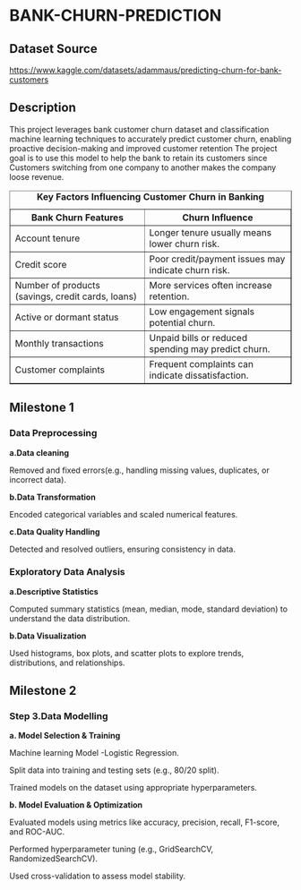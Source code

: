 # BANK-CHURN-PREDICTION

## Dataset Source

https://www.kaggle.com/datasets/adammaus/predicting-churn-for-bank-customers

## Description

This project leverages bank customer churn dataset and classification machine learning techniques to accurately predict customer churn, enabling proactive decision-making and improved customer retention
The project goal is to use this model to help the bank to retain its customers since Customers switching from one company to another  makes the company loose revenue.

<table border="1">
    <caption><strong>Key Factors Influencing Customer Churn in Banking</strong></caption>
    <thead>
        <tr>
            <th>Bank Churn Features</th>
            <th>Churn Influence</th>
        </tr>
    </thead>
    <tbody>
        <tr>
            <td>Account tenure</td>
            <td>Longer tenure usually means lower churn risk.</td>
        </tr>
        <tr>
            <td>Credit score</td>
            <td>Poor credit/payment issues may indicate churn risk.</td>
        </tr>
        <tr>
            <td>Number of products (savings, credit cards, loans)</td>
            <td>More services often increase retention.</td>
        </tr>
        <tr>
            <td>Active or dormant status</td>
            <td>Low engagement signals potential churn.</td>
        </tr>
        <tr>
            <td>Monthly transactions</td>
            <td>Unpaid bills or reduced spending may predict churn.</td>
        </tr>
        <tr>
            <td>Customer complaints</td>
            <td>Frequent complaints can indicate dissatisfaction.</td>
        </tr>
    </tbody>
</table>

## Milestone 1

### Data Preprocessing

   <b>a.Data cleaning</b>
   
   Removed and fixed errors(e.g., handling missing values, duplicates, or incorrect data).
   
   <b>b.Data Transformation</b>
   
   Encoded categorical variables and scaled numerical features.
   
<b>c.Data Quality Handling</b>
   
   Detected and resolved outliers, ensuring consistency in data.

  ### Exploratory Data Analysis
  
<b>a.Descriptive Statistics</b>

Computed summary statistics (mean, median, mode, standard deviation) to understand the data distribution.

<b>b.Data Visualization</b>

Used histograms, box plots, and scatter plots to explore trends, distributions, and relationships.

## Milestone  2

### Step 3.Data Modelling

<b>a. Model Selection & Training</b>

Machine learning Model -Logistic Regression.

Split data into training and testing sets (e.g., 80/20 split).

Trained models on the dataset using appropriate hyperparameters.

<b>b. Model Evaluation & Optimization</b>

Evaluated models using metrics like accuracy, precision, recall, F1-score, and ROC-AUC.

Performed hyperparameter tuning (e.g., GridSearchCV, RandomizedSearchCV).

Used cross-validation to assess model stability.















